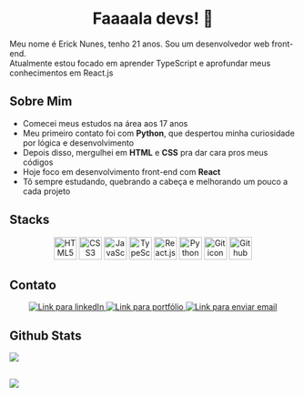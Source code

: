 <h1 align="center">Faaaala devs! 👋</h1>

Meu nome é Erick Nunes, tenho 21 anos. Sou um desenvolvedor web front-end.  
Atualmente estou focado em aprender TypeScript e aprofundar meus conhecimentos em React.js

<h2>Sobre Mim</h2>
    <ul>
        <li>Comecei meus estudos na área aos 17 anos</li>
        <li>Meu primeiro contato foi com <strong>Python</strong>, que despertou minha curiosidade por lógica e desenvolvimento</li>
        <li>Depois disso, mergulhei em <strong>HTML</strong> e <strong>CSS</strong> pra dar cara pros meus códigos</li>
        <li>Hoje foco em desenvolvimento front-end com <strong>React</strong></li>
        <li>Tô sempre estudando, quebrando a cabeça e melhorando um pouco a cada projeto</li>
    </ul>

<h2>Stacks</h2>
    <p align="center">
        <img src="https://cdn.jsdelivr.net/gh/devicons/devicon/icons/html5/html5-original.svg" alt="HTML5 icon" width="40" height="40"/>
        <img src="https://cdn.jsdelivr.net/gh/devicons/devicon/icons/css3/css3-original.svg" alt="CSS3 icon" width="40" height="40"/>
        <img src="https://cdn.jsdelivr.net/gh/devicons/devicon/icons/javascript/javascript-original.svg" alt="JavaScript icon" width="40" height="40"/>
        <img src="https://cdn.jsdelivr.net/gh/devicons/devicon/icons/typescript/typescript-original.svg" alt="TypeScript icon" width="40" height="40"/>
        <img src="https://cdn.jsdelivr.net/gh/devicons/devicon/icons/react/react-original.svg" alt="React.js icon" width="40" height="40"/>
        <img src="https://cdn.jsdelivr.net/gh/devicons/devicon/icons/python/python-original.svg" alt="Python icon" width="40" height="40"/>
        <img src="https://cdn.jsdelivr.net/gh/devicons/devicon/icons/git/git-original.svg" alt="Git icon" width="40" height="40"/>
        <picture>
            <source media="(prefers-color-scheme: dark)" srcset="https://deviconapi.vercel.app/github?color=ffffff&size=40"/>
            <img src="https://deviconapi.vercel.app/github?color=000000&size=40" alt="Github icon" width="40" height="40"/>
        </picture>
    </p>

<h2>Contato</h2>
    <p align="center">
        <a href="https://www.linkedin.com/in/nunes-erick/" target="_blank">
            <img 
            src="https://img.shields.io/badge/LinkedIn-0A66C2?style=for-the-badge&logo=linkedin&logoColor=white" alt="Link para linkedIn ">
        </a>
		<a href="https://meuport-dev.vercel.app">
			<img src="https://img.shields.io/badge/Portfólio-000?style=for-the-badge&logo=vercel&logoColor=white"
			alt="Link para portfólio">
		</a>
		<a href="mailto:erick.nunes.dev@gmail.com" target="_blank">
			<img src="https://img.shields.io/badge/Email-D14836?style=for-the-badge&logo=gmail&logoColor=white"
			alt="Link para enviar email">
		</a>
    </p>

<h2>Github Stats</h2>
    <p> 
			<img src="https://github-readme-stats.vercel.app/api/top-langs/?username=rick-oss&theme=radical" />
    </p>

<h2></h2>
		<p>
    	<img src="https://github-readme-stats.vercel.app/api?username=rick-oss&show_icons=true&theme=radical"  />
		</p>
